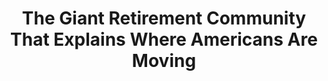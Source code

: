 ---
categories: all_articles
provider_display: "www.nytimes.com"
provider_name: "www.nytimes.com"
favicon_url: http://static01.nyt.com/favicon.ico
title: "The Giant Retirement Community That Explains Where Americans Are Moving"
published: 2015-03-29
source: http://www.nytimes.com/2015/03/27/upshot/the-giant-retirement-community-that-explains-where-americans-are-moving.html
thumbnail: http://static01.nyt.com/images/2015/03/26/upshot/sub-2-27Up-move-1/sub-2-27Up-move-1-facebookJumbo.jpg
---